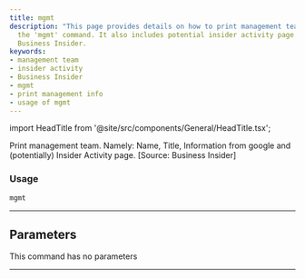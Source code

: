 ```yaml
---
title: mgmt
description: "This page provides details on how to print management team details using"
  the 'mgmt' command. It also includes potential insider activity page sourced from
  Business Insider.
keywords:
- management team
- insider activity
- Business Insider
- mgmt
- print management info
- usage of mgmt
---
```


import HeadTitle from '@site/src/components/General/HeadTitle.tsx';

<HeadTitle title="stocks/fa/mgmt - Reference | OpenBB Terminal Docs" />

Print management team. Namely: Name, Title, Information from google and (potentially) Insider Activity page. [Source: Business Insider]

### Usage

```python
mgmt
```

---

## Parameters

This command has no parameters


---
